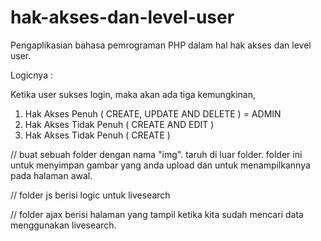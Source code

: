 # hak-akses-dan-level-user
Pengaplikasian bahasa pemrograman PHP dalam hal hak akses dan level user.

Logicnya : 

Ketika user sukses login, maka akan ada tiga kemungkinan, 
1. Hak Akses Penuh ( CREATE, UPDATE AND DELETE ) =  ADMIN
2. Hak Akses Tidak Penuh ( CREATE AND EDIT )
3. Hak Akses Tidak Penuh ( CREATE )


// buat sebuah folder dengan nama "img". taruh di luar folder. folder ini untuk menyimpan gambar yang anda upload dan untuk menampilkannya pada halaman awal.

// folder js berisi logic untuk livesearch

// folder ajax berisi halaman yang tampil ketika kita sudah mencari data menggunakan livesearch.
